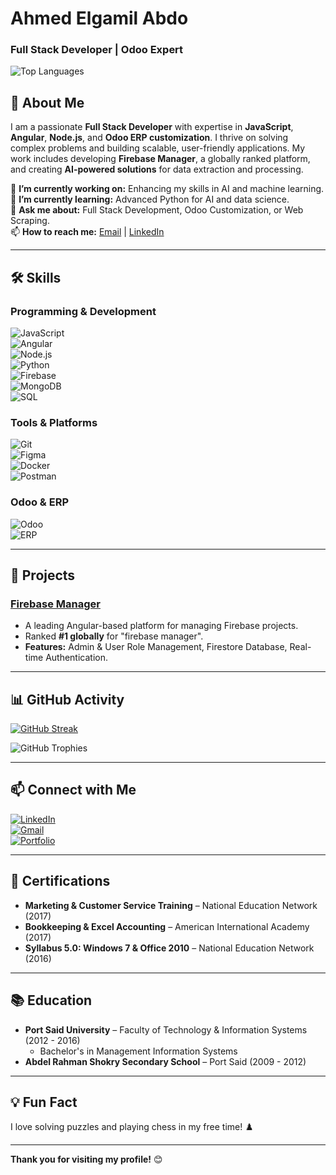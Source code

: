 # Ahmed Elgamil Abdo  
### Full Stack Developer | Odoo Expert  

![Top Languages](https://github-readme-stats.vercel.app/api/top-langs/?username=ahmdelgmil&layout=compact&theme=radical&hide_border=true)  

## 👋 About Me  
I am a passionate **Full Stack Developer** with expertise in **JavaScript**, **Angular**, **Node.js**, and **Odoo ERP customization**. I thrive on solving complex problems and building scalable, user-friendly applications. My work includes developing **Firebase Manager**, a globally ranked platform, and creating **AI-powered solutions** for data extraction and processing.  

🔭 **I’m currently working on:** Enhancing my skills in AI and machine learning.  
🌱 **I’m currently learning:** Advanced Python for AI and data science.  
💬 **Ask me about:** Full Stack Development, Odoo Customization, or Web Scraping.  
📫 **How to reach me:** [Email](ahmdelgmil@gmail.com) | [LinkedIn](https://www.linkedin.com/in/ahmdelgmil)  

---

## 🛠️ Skills  

### Programming & Development  
![JavaScript](https://img.shields.io/badge/JavaScript-F7DF1E?style=for-the-badge&logo=javascript&logoColor=black)  
![Angular](https://img.shields.io/badge/Angular-DD0031?style=for-the-badge&logo=angular&logoColor=white)  
![Node.js](https://img.shields.io/badge/Node.js-339933?style=for-the-badge&logo=nodedotjs&logoColor=white)  
![Python](https://img.shields.io/badge/Python-3776AB?style=for-the-badge&logo=python&logoColor=white)  
![Firebase](https://img.shields.io/badge/Firebase-FFCA28?style=for-the-badge&logo=firebase&logoColor=black)  
![MongoDB](https://img.shields.io/badge/MongoDB-47A248?style=for-the-badge&logo=mongodb&logoColor=white)  
![SQL](https://img.shields.io/badge/SQL-4479A1?style=for-the-badge&logo=mysql&logoColor=white)  

### Tools & Platforms  
![Git](https://img.shields.io/badge/Git-F05032?style=for-the-badge&logo=git&logoColor=white)  
![Figma](https://img.shields.io/badge/Figma-F24E1E?style=for-the-badge&logo=figma&logoColor=white)  
![Docker](https://img.shields.io/badge/Docker-2496ED?style=for-the-badge&logo=docker&logoColor=white)  
![Postman](https://img.shields.io/badge/Postman-FF6C37?style=for-the-badge&logo=postman&logoColor=white)  

### Odoo & ERP  
![Odoo](https://img.shields.io/badge/Odoo-714B67?style=for-the-badge&logo=odoo&logoColor=white)  
![ERP](https://img.shields.io/badge/ERP-0F9D58?style=for-the-badge&logo=sap&logoColor=white)  

---

## 🚀 Projects  

### [Firebase Manager](https://www.firebasemanager.com)  
- A leading Angular-based platform for managing Firebase projects.  
- Ranked **#1 globally** for "firebase manager".  
- **Features:** Admin & User Role Management, Firestore Database, Real-time Authentication.  

---

## 📊 GitHub Activity  

<!-- GitHub Streak Stats -->
[![GitHub Streak](https://streak-stats.demolab.com?user=ahmdelgmil&theme=radical&hide_border=true)](https://git.io/streak-stats)  

<!-- GitHub Trophy -->
![GitHub Trophies](https://github-profile-trophy.vercel.app/?username=ahmdelgmil&theme=radical&no-frame=true&row=2&column=3)  

---

## 📫 Connect with Me  

[![LinkedIn](https://img.shields.io/badge/LinkedIn-0077B5?style=for-the-badge&logo=linkedin&logoColor=white)](https://www.linkedin.com/in/yourusername/)  
[![Gmail](https://img.shields.io/badge/Gmail-D14836?style=for-the-badge&logo=gmail&logoColor=white)](mailto:youremail@example.com)  
[![Portfolio](https://img.shields.io/badge/Portfolio-FF5722?style=for-the-badge&logo=google-chrome&logoColor=white)](https://yourportfolio.com)  

---

## 📜 Certifications  
- **Marketing & Customer Service Training** – National Education Network (2017)  
- **Bookkeeping & Excel Accounting** – American International Academy (2017)  
- **Syllabus 5.0: Windows 7 & Office 2010** – National Education Network (2016)  

---

## 📚 Education  
- **Port Said University** – Faculty of Technology & Information Systems (2012 - 2016)  
  - Bachelor's in Management Information Systems  
- **Abdel Rahman Shokry Secondary School** – Port Said (2009 - 2012)  

---

## 💡 Fun Fact  
I love solving puzzles and playing chess in my free time! ♟️  

---

**Thank you for visiting my profile!** 😊  
